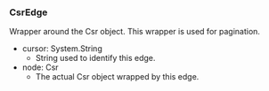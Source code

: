 ### CsrEdge
Wrapper around the Csr object. This wrapper is used for pagination.

- cursor: System.String
  - String used to identify this edge.
- node: Csr
  - The actual Csr object wrapped by this edge.

